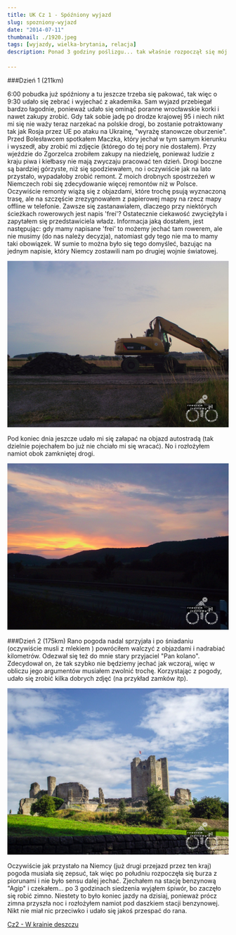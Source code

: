 ```yaml
---
title: UK Cz 1 - Spóźniony wyjazd
slug: spozniony-wyjazd
date: "2014-07-11"
thumbnail: ./1920.jpeg
tags: [wyjazdy, wielka-brytania, relacja]
description: Ponad 3 godziny poślizgu... tak właśnie rozpoczął się mój wyjazd do Wielkiej Brytanii. Pogoda sprzyjała i w bardzo krótkim czasie jechałem już po Niemczech.

---
```


###Dzień 1 (211km)

6:00 pobudka już spóźniony a tu jeszcze trzeba się pakować, tak więc o 9:30 udało się zebrać i wyjechać z akademika. Sam wyjazd przebiegał bardzo łagodnie, ponieważ udało się ominąć poranne wrocławskie korki i nawet zakupy zrobić. Gdy tak sobie jadę po drodze krajowej 95 i niech nikt mi się nie waży teraz narzekać na polskie drogi, bo zostanie potraktowany tak jak Rosja przez UE po ataku na Ukrainę, "wyrażę stanowcze oburzenie". Przed Bolesławcem spotkałem Maczka, który jechał w tym samym kierunku i wyszedł, aby zrobić mi zdjęcie (którego do tej pory nie dostałem). Przy wjeździe do Zgorzelca zrobiłem zakupy na niedzielę, ponieważ ludzie z kraju piwa i kiełbasy nie mają zwyczaju pracować ten dzień. Drogi boczne są bardziej górzyste, niż się spodziewałem, no i oczywiście jak na lato przystało, wypadałoby zrobić remont. Z moich drobnych spostrzeżeń w Niemczech robi się zdecydowanie więcej remontów niż w Polsce. Oczywiście remonty wiążą się z objazdami, które trochę psują wyznaczoną trasę, ale na szczęście zrezygnowałem z papierowej mapy na rzecz mapy offline w telefonie. Zawsze się zastanawiałem, dlaczego przy niektórych ścieżkach rowerowych jest napis 'frei'? Ostatecznie ciekawość zwyciężyła i zapytałem się przedstawiciela władz. Informacja jaką dostałem, jest następując: gdy mamy napisane 'frei' to możemy jechać tam rowerem, ale nie musimy (do nas należy decyzja), natomiast gdy tego nie ma to mamy taki obowiązek. W sumie to można było się tego domyśleć, bazując na jednym napisie, który Niemcy zostawili nam po drugiej wojnie światowej.

![image](./image000.jpg)

Pod koniec dnia jeszcze udało mi się załapać na objazd autostradą (tak dzielnie pojechałem bo już nie chciało mi się wracać). No i rozłożyłem namiot obok zamkniętej drogi.

![image](./Image001.jpg)

###Dzień 2 (175km)
Rano pogoda nadal sprzyjała i po śniadaniu (oczywiście musli z mlekiem ) powróciłem walczyć z objazdami i nadrabiać kilometrów. Odezwał się też do mnie stary przyjaciel "Pan kolano". Zdecydował on, że tak szybko nie będziemy jechać jak wczoraj, więc w obliczu jego argumentów musiałem zwolnić trochę. Korzystając z pogody, udało się zrobić kilka dobrych zdjęć (na przykład zamków itp).

![image](./Image017.jpg)

Oczywiście jak przystało na Niemcy (już drugi przejazd przez ten kraj) pogoda musiała się zepsuć, tak więc po południu rozpoczęła się burza z piorunami i nie było sensu dalej jechać. Zjechałem na stację benzynową "Agip" i czekałem... po 3 godzinach siedzenia wyjąłem śpiwór, bo zaczęło się robić zimno. Niestety to było koniec jazdy na dzisiaj, ponieważ prócz zimna przyszła noc i rozłożyłem namiot pod daszkiem stacji benzynowej. Nikt nie miał nic przeciwko i udało się jakoś przespać do rana.

[Cz2 - W krainie deszczu](/post/w-krainie-deszczu)